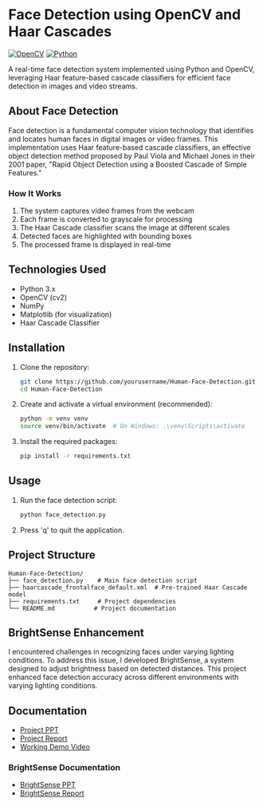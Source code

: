 # Face Detection using OpenCV and Haar Cascades

[![OpenCV](https://img.shields.io/badge/OpenCV-5C3EE8?style=for-the-badge&logo=opencv&logoColor=white)](https://opencv.org/)
[![Python](https://img.shields.io/badge/Python-3776AB?style=for-the-badge&logo=python&logoColor=white)](https://www.python.org/)

A real-time face detection system implemented using Python and OpenCV, leveraging Haar feature-based cascade classifiers for efficient face detection in images and video streams.

## About Face Detection
Face detection is a fundamental computer vision technology that identifies and locates human faces in digital images or video frames. This implementation uses Haar feature-based cascade classifiers, an effective object detection method proposed by Paul Viola and Michael Jones in their 2001 paper, "Rapid Object Detection using a Boosted Cascade of Simple Features."

### How It Works
1. The system captures video frames from the webcam
2. Each frame is converted to grayscale for processing
3. The Haar Cascade classifier scans the image at different scales
4. Detected faces are highlighted with bounding boxes
5. The processed frame is displayed in real-time

## Technologies Used
- Python 3.x
- OpenCV (cv2)
- NumPy
- Matplotlib (for visualization)
- Haar Cascade Classifier

## Installation
1. Clone the repository:
   ```bash
   git clone https://github.com/yourusername/Human-Face-Detection.git
   cd Human-Face-Detection
   ```

2. Create and activate a virtual environment (recommended):
   ```bash
   python -m venv venv
   source venv/bin/activate  # On Windows: .\venv\Scripts\activate
   ```

3. Install the required packages:
   ```bash
   pip install -r requirements.txt
   ```

## Usage
1. Run the face detection script:
   ```bash
   python face_detection.py
   ```

2. Press 'q' to quit the application.

## Project Structure
```
Human-Face-Detection/
├── face_detection.py    # Main face detection script
├── haarcascade_frontalface_default.xml  # Pre-trained Haar Cascade model
├── requirements.txt     # Project dependencies
└── README.md           # Project documentation
```

## BrightSense Enhancement
I encountered challenges in recognizing faces under varying lighting conditions. To address this issue, I developed BrightSense, a system designed to adjust brightness based on detected distances. This project enhanced face detection accuracy across different environments with varying lighting conditions.

## Documentation
- [Project PPT](https://docs.google.com/presentation/d/1e0vmbY6F83I9GmaH8D2ZEcaXehlpDGbP/edit?usp=sharing&ouid=105191186790125380243&rtpof=true&sd=true)
- [Project Report](https://drive.google.com/file/d/1LBdxuZEWiI-9gqcPyN9z9oD-qHFhJRBj/view?usp=sharing)
- [Working Demo Video](https://drive.google.com/file/d/12ZLr9cyhbyTYz9MWIBst0Tjez1baydjf/view?usp=sharing)

### BrightSense Documentation
- [BrightSense PPT](https://docs.google.com/presentation/d/1bndGP8R9k3IKqMpPGDFpAthG3LcXOAl5UYwC4_mEKc0/edit?usp=drive_link)
- [BrightSense Report](https://docs.google.com/document/d/1HV-TX6uW3hEVhUnwGSnAelkMzuj9ZBQue56XjTWuI9k/edit?usp=sharing)



